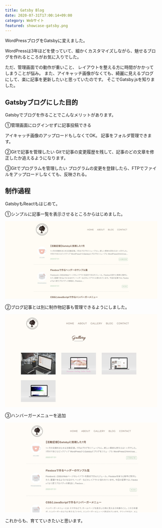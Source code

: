 ```yaml
---
title: Gatsby Blog
date: 2020-07-31T17:00:14+09:00
category: Webサイト
featured: showcase-gatsby.png
---
```


WordPressブログをGatsbyに変えました。

WordPressは3年ほどを使っていて、細かくカスタマイズしながら、魅せるブログを作れるところがお気に入りでした。

ただ、管理画面での動作が重いこと、 レイアウトを整える方に時間がかかってしまうことが悩み。
また、アイキャッチ画像がなくても、綺麗に見えるブログにして、楽に記事を更新したいと思っていたのです。
そこでGatsby.jsを知りました。

## Gatsbyブログにした目的

Gatsbyでブログを作ることでこんなメリットがあります。

①管理画面にログインせずに記事投稿できる

アイキャッチ画像のアップロードもしなくてOK。
記事をフォルダ管理できます。

②Gitで記事を管理したい
Gitで記事の変更履歴を残して、記事のどの文章を修正したか追えるようになります。

③Gitでプログラムを管理したい
プログラムの変更を登録したら、FTPでファイルをアップロードしなくても、反映される。

## 制作過程

GatsbyもReactもはじめて。

①シンプルに記事一覧を表示させるところからはじめました。

![バージョン1](ss-gatsby-blog-01.jpg)

②ブログ記事とは別に制作物記事も管理できるようにしました。

![バージョン2](ss-gatsby-blog-02.jpg)

③ハンバーガーメニューを追加

![バージョン3](ss-gatsby-blog-03.jpg)

これからも、育てていきたいと思います。
